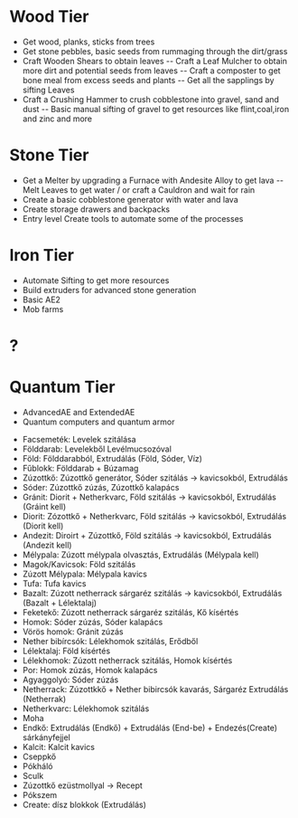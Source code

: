 # Wood Tier
- Get wood, planks, sticks from trees
- Get stone pebbles, basic seeds from rummaging through the dirt/grass
- Craft Wooden Shears to obtain leaves
-- Craft a Leaf Mulcher to obtain more dirt and potential seeds from leaves
-- Craft a composter to get bone meal from excess seeds and plants
-- Get all the sapplings by sifting Leaves
-  Craft a Crushing Hammer to crush cobblestone into gravel, sand and dust
-- Basic manual sifting of gravel to get resources like flint,coal,iron and zinc and more

# Stone Tier
- Get a Melter by upgrading a Furnace with Andesite Alloy to get lava
-- Melt Leaves to get water / or craft a Cauldron and wait for rain
- Create a basic cobblestone generator with water and lava
- Create storage drawers and backpacks
- Entry level Create tools to automate some of the processes

# Iron Tier
- Automate Sifting to get more resources
- Build extruders for advanced stone generation
- Basic AE2
- Mob farms

# ?

# Quantum Tier
- AdvancedAE and ExtendedAE
- Quantum computers and quantum armor


+ Facsemeték: Levelek szitálása
+ Földdarab: Levelekből Levélmucsozóval
+ Föld: Földdarabból, Extrudálás (Föld, Sóder, Víz)
+ Fűblokk: Földdarab + Búzamag
+ Zúzottkő: Zúzottkő generátor, Sóder szitálás -> kavicsokból,  Extrudálás
+ Sóder: Zúzottkő zúzás, Zúzottkő kalapács
+ Gránit: Diorit + Netherkvarc, Föld szitálás -> kavicsokból, Extrudálás (Gráint kell)
+ Diorit: Zózottkő + Netherkvarc, Föld szitálás -> kavicsokból, Extrudálás (Diorit kell)
+ Andezit: Diroirt + Zúzottkő, Föld szitálás -> kavicsokból, Extrudálás (Andezit kell)
+ Mélypala: Zúzott mélypala olvasztás, Extrudálás (Mélypala kell)
+ Magok/Kavicsok: Föld szitálás
+ Zúzott Mélypala: Mélypala kavics 
+ Tufa: Tufa kavics
+ Bazalt: Zúzott netherrack sárgaréz szitálás -> kavicsokból, Extrudálás (Bazalt + Lélektalaj)
+ Feketekő: Zúzott netherrack sárgaréz szitálás, Kő kísértés
+ Homok: Sóder zúzás, Sóder kalapács
+ Vörös homok: Gránit zúzás
+ Nether bibírcsók: Lélekhomok szitálás, Erődből
+ Lélektalaj: Föld kísértés
+ Lélekhomok: Zúzott netherrack szitálás, Homok kísértés
+ Por: Homok zúzás, Homok kalapács
+ Agyaggolyó: Sóder zúzás
+ Netherrack: Zúzottkkő + Nether bibircsók kavarás, Sárgaréz Extrudálás (Netherrak)
+ Netherkvarc: Lélekhomok szitálás
+ Moha
+ Endkő: Extrudálás (Endkő) + Extrudálás (End-be) + Endezés(Create) sárkányfejjel
+ Kalcit: Kalcit kavics
+ Cseppkő
+ Pókháló
+ Sculk
+ Zúzottkő ezüstmollyal -> Recept
+ Pókszem
+ Create: dísz blokkok (Extrudálás)

